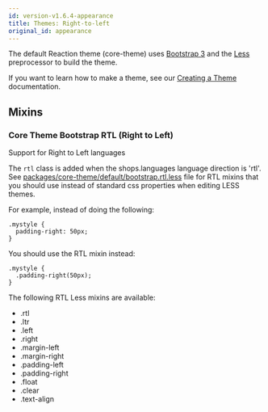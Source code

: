 ```yaml
---
id: version-v1.6.4-appearance
title: Themes: Right-to-left
original_id: appearance
---
```


The default Reaction theme (core-theme) uses [Bootstrap 3](https://getbootstrap.com/css/#less) and the [Less](https://lesscss.org) preprocessor to build the theme.

If you want to learn how to make a theme, see our [Creating a Theme](https://docs.reactioncommerce.com/reaction-docs/trunk/creating-a-theme) documentation.

## Mixins

### Core Theme Bootstrap RTL (Right to Left)

Support for Right to Left languages

The `rtl` class is added when the shops.languages language direction is 'rtl'. See [packages/core-theme/default/bootstrap.rtl.less](https://github.com/reactioncommerce/reaction/blob/trunk/packages/reaction-core-theme/default/bootstrap.rtl.less) file for RTL mixins that you should use instead of standard css properties when editing LESS themes.

For example, instead of doing the following:

```less
.mystyle {
  padding-right: 50px;
}
```

You should use the RTL mixin instead:

```less
.mystyle {
  .padding-right(50px);
}
```

The following RTL Less mixins are available:

-   .rtl
-   .ltr
-   .left
-   .right
-   .margin-left
-   .margin-right
-   .padding-left
-   .padding-right
-   .float
-   .clear
-   .text-align
